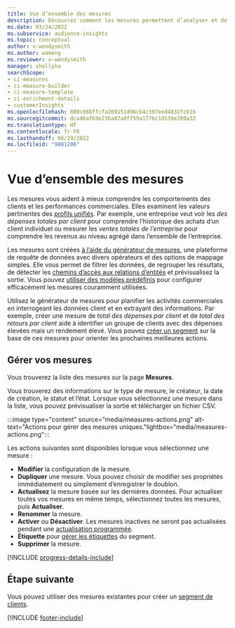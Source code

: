 ```yaml
---
title: Vue d’ensemble des mesures
description: Découvrez comment les mesures permettent d’analyser et de révéler les performances de votre entreprise.
ms.date: 03/24/2022
ms.subservice: audience-insights
ms.topic: conceptual
author: v-wendysmith
ms.author: wameng
ms.reviewer: v-wendysmith
manager: shellyha
searchScope:
- ci-measures
- ci-measure-builder
- ci-measure-template
- ci-enrichment-details
- customerInsights
ms.openlocfilehash: 880c06bffcfa269151d96cb4c597eed4832fc61b
ms.sourcegitcommit: dca46afb9e23ba87a0ff59a1776c1d139e209a32
ms.translationtype: HT
ms.contentlocale: fr-FR
ms.lasthandoff: 06/29/2022
ms.locfileid: "9081206"
---
```

# <a name="measures-overview"></a>Vue d’ensemble des mesures

Les mesures vous aident à mieux comprendre les comportements des clients et les performances commerciales. Elles examinent les valeurs pertinentes des [profils unifiés](data-unification.md). Par exemple, une entreprise veut voir les *des dépenses totales par client* pour comprendre l’historique des achats d’un client individuel ou mesurer les *ventes totales de l’entreprise* pour comprendre les revenus au niveau agrégé dans l’ensemble de l’entreprise.  

Les mesures sont créées [à l’aide du générateur de mesures](measure-builder.md), une plateforme de requête de données avec divers opérateurs et des options de mappage simples. Elle vous permet de filtrer les données, de regrouper les résultats, de détecter les [chemins d’accès aux relations d’entités](relationships.md) et prévisualisez la sortie. Vous pouvez [utiliser des modèles prédéfinis](measure-templates.md) pour configurer efficacement les mesures couramment utilisées.

Utilisez le générateur de mesures pour planifier les activités commerciales en interrogeant les données client et en extrayant des informations. Par exemple, créer une mesure de *total des dépenses par client* et de *total des retours par client* aide à identifier un groupe de clients avec des dépenses élevées mais un rendement élevé. Vous pouvez [créer un segment](segments.md) sur la base de ces mesures pour orienter les prochaines meilleures actions.

## <a name="manage-your-measures"></a>Gérer vos mesures

Vous trouverez la liste des mesures sur la page **Mesures**.

Vous trouverez des informations sur le type de mesure, le créateur, la date de création, le statut et l’état. Lorsque vous sélectionnez une mesure dans la liste, vous pouvez prévisualiser la sortie et télécharger un fichier CSV.

:::image type="content" source="media/measures-actions.png" alt-text="Actions pour gérer des mesures uniques."lightbox="media/measures-actions.png":::

Les actions suivantes sont disponibles lorsque vous sélectionnez une mesure :

- **Modifier** la configuration de la mesure.
- **Dupliquer** une mesure. Vous pouvez choisir de modifier ses propriétés immédiatement ou simplement d’enregistrer le doublon.
- **Actualisez** la mesure basée sur les dernières données. Pour actualiser toutes vos mesures en même temps, sélectionnez toutes les mesures, puis **Actualiser**.
- **Renommer** la mesure.
- **Activer** ou **Désactiver**. Les mesures inactives ne seront pas actualisées pendant une [actualisation programmée](system.md#schedule-tab).
- **Étiquette** pour [gérer les étiquettes](work-with-tags-columns.md#manage-tags) du segment.
- **Supprimer** la mesure.

[!INCLUDE [progress-details-include](includes/progress-details-pane.md)]

## <a name="next-step"></a>Étape suivante

Vous pouvez utiliser des mesures existantes pour créer un [segment de clients](segments.md).

[!INCLUDE [footer-include](includes/footer-banner.md)]
